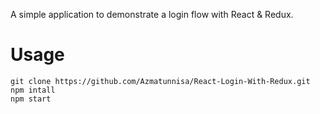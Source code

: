 
A simple application to demonstrate a login flow with React & Redux.

# Usage
```
git clone https://github.com/Azmatunnisa/React-Login-With-Redux.git
npm intall
npm start
```

